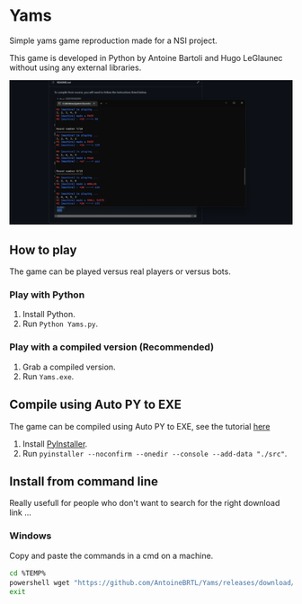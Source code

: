 # Yams
Simple yams game reproduction made for a NSI project.

This game is developed in Python by Antoine Bartoli and Hugo LeGlaunec without using any external libraries.

![image info](demo.png)

## How to play
The game can be played versus real players or versus bots.

### Play with Python
1) Install Python.
2) Run `Python Yams.py`.

### Play with a compiled version (Recommended)
1) Grab a compiled version.
2) Run `Yams.exe`.

## Compile using Auto PY to EXE
The game can be compiled using Auto PY to EXE, see the tutorial [here]("https://pypi.org/project/auto-py-to-exe/")

1) Install [PyInstaller](https://pyinstaller.org/en/stable/).
2) Run `pyinstaller --noconfirm --onedir --console --add-data "./src"`.

## Install from command line
Really usefull for people who don't want to search for the right download link ...

### Windows
Copy and paste the commands in a cmd on a machine.

```bash
cd %TEMP%
powershell wget "https://github.com/AntoineBRTL/Yams/releases/download/1.0/yams.zip" 
exit
```